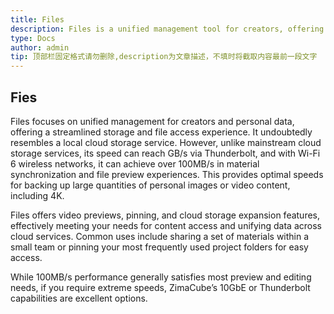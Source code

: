 ```yaml
---
title: Files
description: Files is a unified management tool for creators, offering a local cloud storage experience with exceptional speed via Thunderbolt and Wi-Fi 6. It provides video previews, pinning, and expandable cloud storage, catering to efficient data access and sharing within small teams. Users benefit from fast synchronization and file previewing, making it ideal for backing up large media files, including 4K content. For those needing extreme speeds, options like ZimaCube’s 10GbE or Thunderbolt are available.
type: Docs
author: admin
tip: 顶部栏固定格式请勿删除,description为文章描述，不填时将截取内容最前一段文字
---
```

## Fies
Files focuses on unified management for creators and personal data, offering a streamlined storage and file access experience. It undoubtedly resembles a local cloud storage service. However, unlike mainstream cloud storage services, its speed can reach GB/s via Thunderbolt, and with Wi-Fi 6 wireless networks, it can achieve over 100MB/s in material synchronization and file preview experiences. This provides optimal speeds for backing up large quantities of personal images or video content, including 4K.

Files offers video previews, pinning, and cloud storage expansion features, effectively meeting your needs for content access and unifying data across cloud services. Common uses include sharing a set of materials within a small team or pinning your most frequently used project folders for easy access.

While 100MB/s performance generally satisfies most preview and editing needs, if you require extreme speeds, ZimaCube’s 10GbE or Thunderbolt capabilities are excellent options.